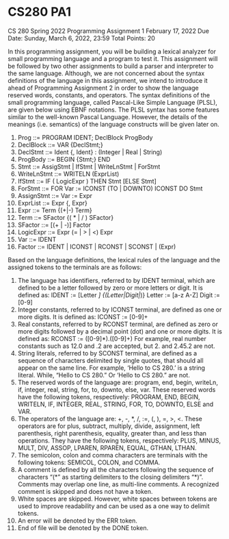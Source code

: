 # CS280 PA1

CS 280
Spring 2022
Programming Assignment 1
February 17, 2022
Due Date: Sunday, March 6, 2022, 23:59
Total Points: 20

In this programming assignment, you will be building a lexical analyzer for small programming
language and a program to test it. This assignment will be followed by two other assignments to
build a parser and interpreter to the same language. Although, we are not concerned about the
syntax definitions of the language in this assignment, we intend to introduce it ahead of
Programming Assignment 2 in order to show the language reserved words, constants, and
operators. The syntax definitions of the small programming language, called Pascal-Like Simple
Language (PLSL), are given below using EBNF notations. The PLSL syntax has some features
similar to the well-known Pascal Language. However, the details of the meanings (i.e. semantics)
of the language constructs will be given later on.

1. Prog ::= PROGRAM IDENT; DeclBlock ProgBody
2. DeclBlock ::= VAR {DeclStmt;}
3. DeclStmt ::= Ident {, Ident} : (Integer | Real | String)
4. ProgBody ::= BEGIN {Stmt;} END
5. Stmt ::= AssigStmt | IfStmt | WriteLnStmt | ForStmt
6. WriteLnStmt ::= WRITELN (ExprList)
7. IfStmt ::= IF ( LogicExpr ) THEN Stmt [ELSE Stmt]
8. ForStmt ::= FOR Var := ICONST (TO | DOWNTO) ICONST DO Stmt
9. AssignStmt ::= Var := Expr
10. ExprList ::= Expr {, Expr}
11. Expr ::= Term {(+|-) Term}
12. Term ::= SFactor {( * | / ) SFactor}
13. SFactor ::= [(+ | -)] Factor
14. LogicExpr ::= Expr (= | > | <) Expr
15. Var ::= IDENT
16. Factor ::= IDENT | ICONST | RCONST | SCONST | (Expr)

Based on the language definitions, the lexical rules of the language and the assigned tokens to the
terminals are as follows:

1. The language has identifiers, referred to by IDENT terminal, which are defined to be a letter
followed by zero or more letters or digit. It is defined as:
IDENT := [Letter _] {(Letter|Digit|_)}
Letter := [a-z A-Z]
Digit := [0-9]
2. Integer constants, referred to by ICONST terminal, are defined as one or more digits. It is
defined as:
ICONST := [0-9]+
3. Real constants, referred to by RCONST terminal, are defined as zero or more digits followed
by a decimal point (dot) and one or more digits. It is defined as:
RCONST := ([0-9]*)\.([0-9]+)
For example, real number constants such as 12.0 and .2 are accepted, but 2. and 2.45.2 are not.
4. String literals, referred to by SCONST terminal, are defined as a sequence of characters
delimited by single quotes, that should all appear on the same line. For example,
‘Hello to CS 280.’ is a string literal. While, “Hello to CS 280.” Or ‘Hello
to CS 280.” are not.
5. The reserved words of the language are: program, end, begin, writeLn, if, integer, real, string,
for, to, downto, else, var. These reserved words have the following tokens, respectively:
PROGRAM, END, BEGIN, WRITELN, IF, INTEGER, REAL, STRING, FOR, TO,
DOWNTO, ELSE and VAR.
6. The operators of the language are: +, -, *, /, :=, (, ), =, >, <. These operators are for plus,
subtract, multiply, divide, assignment, left parenthesis, right parenthesis, equality, greater than,
and less than operations. They have the following tokens, respectively: PLUS, MINUS,
MULT, DIV, ASSOP, LPAREN, RPAREN, EQUAL, GTHAN, LTHAN.
7. The semicolon, colon and comma characters are terminals with the following tokens:
SEMICOL, COLON, and COMMA.
8. A comment is defined by all the characters following the sequence of characters “(\*” as starting
delimiters to the closing delimiters “*)”. Comments may overlap one line, as multi-line
comments. A recognized comment is skipped and does not have a token.
9. White spaces are skipped. However, white spaces between tokens are used to improve
readability and can be used as a one way to delimit tokens.
10. An error will be denoted by the ERR token.
11. End of file will be denoted by the DONE token.

